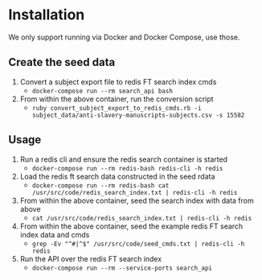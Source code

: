 # Installation

We only support running via Docker and Docker Compose, use those.

## Create the seed data

1. Convert a subject export file to redis FT search index cmds
    * `docker-compose run --rm search_api bash`
2. From within the above container, run the conversion script
    * `ruby convert_subject_export_to_redis_cmds.rb -i subject_data/anti-slavery-manuscripts-subjects.csv -s 15582`

## Usage

1. Run a redis cli and ensure the redis search container is started
    * `docker-compose run --rm redis-bash redis-cli -h redis`
2. Load the redis ft search data constructed in the seed rdata
    * `docker-compose run --rm redis-bash cat /usr/src/code/redis_search_index.txt | redis-cli -h redis`
3. From within the above container, seed the search index with data from above
    * `cat /usr/src/code/redis_search_index.txt | redis-cli -h redis`
4. From within the above container, seed the example redis FT search index data and cmds
    * `grep -Ev "^#|^$" /usr/src/code/seed_cmds.txt | redis-cli -h redis`
5. Run the API over the redis FT search index
    * `docker-compose run --rm --service-ports search_api`

